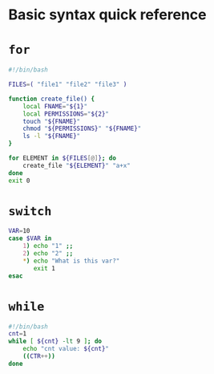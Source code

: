 # Basic syntax quick reference

# `for`
```bash
#!/bin/bash

FILES=( "file1" "file2" "file3" )

function create_file() {
    local FNAME="${1}"
    local PERMISSIONS="${2}"
    touch "${FNAME}"
    chmod "${PERMISSIONS}" "${FNAME}"
    ls -l "${FNAME}"
}

for ELEMENT in ${FILES[@]}; do
    create_file "${ELEMENT}" "a+x"
done
exit 0
```

# `switch`
```bash
VAR=10
case $VAR in
    1) echo "1" ;;
    2) echo "2" ;;
    *) echo "What is this var?"
       exit 1
esac
```

# `while`
```bash
#!/bin/bash
cnt=1
while [ ${cnt} -lt 9 ]; do
    echo "cnt value: ${cnt}"
    ((CTR++))
done
```